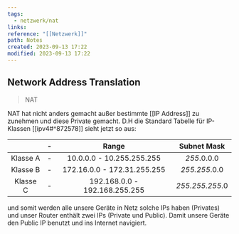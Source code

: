 ```yaml
---
tags:
  - netzwerk/nat
links: 
reference: "[[Netzwerk]]"
path: Notes
created: 2023-09-13 17:22
modified: 2023-09-13 17:22
---
```

## Network Address Translation 
>NAT

NAT hat nicht anders gemacht außer bestimmte [[IP Address]] zu zunehmen und diese Private gemacht.
D.H die Standard Tabelle für IP-Klassen [[ipv4#^872578]] sieht jetzt so aus:

|          | -   | Range |  Subnet Mask   | 
| :-------:| --- | :---: | :---: |
| Klasse A | -   | 10.0.0.0 - 10.255.255.255 | *255*.0.0.0     |
| Klasse B | -   | 172.16.0.0 - 172.31.255.255 | *255.255*.0.0     |
| Klasse C | -   | 192.168.0.0 - 192.168.255.255 | *255.255.255*.0     |

und somit werden alle unsere Geräte in Netz solche IPs haben (Privates) und unser Router enthält zwei IPs (Private und Public). Damit unsere Geräte den Public IP benutzt und ins Internet navigiert.
